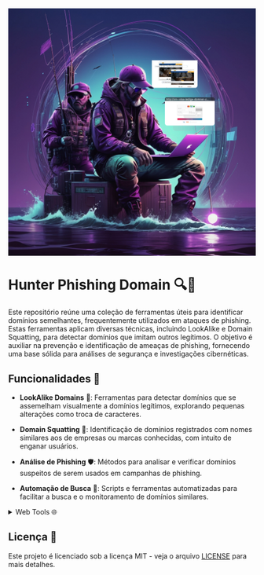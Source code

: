 <h1 align="center">
  <img src="hpdLogo.jpg" width="1020px" style="display: block; margin: 0 auto;">
</h1>

# Hunter Phishing Domain 🔍🎣

Este repositório reúne uma coleção de ferramentas úteis para identificar domínios semelhantes, frequentemente utilizados em ataques de phishing. Estas ferramentas aplicam diversas técnicas, incluindo LookAlike e Domain Squatting, para detectar domínios que imitam outros legítimos. O objetivo é auxiliar na prevenção e identificação de ameaças de phishing, fornecendo uma base sólida para análises de segurança e investigações cibernéticas.

## Funcionalidades 🚀

- **LookAlike Domains** 🔎: Ferramentas para detectar domínios que se assemelham visualmente a domínios legítimos, explorando pequenas alterações como troca de caracteres.

- **Domain Squatting** 📛: Identificação de domínios registrados com nomes similares aos de empresas ou marcas conhecidas, com intuito de enganar usuários.

- **Análise de Phishing** 🛡️: Métodos para analisar e verificar domínios suspeitos de serem usados em campanhas de phishing.

- **Automação de Busca** 🤖: Scripts e ferramentas automatizadas para facilitar a busca e o monitoramento de domínios similares.

<details>
  <summary>Web Tools 🌐</summary>

  - [dnstwist.it](https://dnstwist.it/)
  - [dnstwister.report](https://dnstwister.report/)
  - [SOCRadar Phishing Radar](https://socradar.io/labs/soc-tools/phishing-radar)
  - [PhishTank](https://phishtank.org/)
  - [Have I Been Squatted](https://haveibeensquatted.com/lookup)

</details>

## Licença 📄

Este projeto é licenciado sob a licença MIT - veja o arquivo [LICENSE](LICENSE) para mais detalhes.
